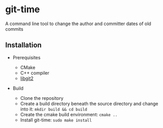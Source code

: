 # git-time

A command line tool to change the author and committer dates of old commits

## Installation

- Prerequisites
	- CMake
	- C++ compiler
	- [libgit2](https://github.com/libgit2/libgit2)

- Build
	- Clone the repository
	- Create a build directory beneath the source directory and change into it: `mkdir build && cd build`
	- Create the cmake build environment: `cmake ..`
	- Install git-time: `sudo make install`
